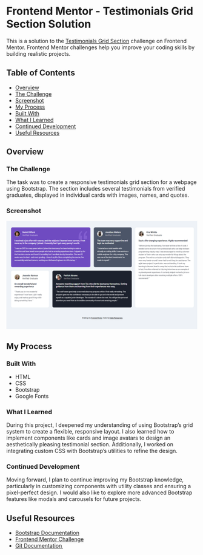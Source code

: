 # Frontend Mentor - Testimonials Grid Section Solution

This is a solution to the [Testimonials Grid Section](https://www.frontendmentor.io/challenges/testimonials-grid-section-Nnw6J7Un7) challenge on Frontend Mentor. Frontend Mentor challenges help you improve your coding skills by building realistic projects.

## Table of Contents

- [Overview](#overview)
- [The Challenge](#the-challenge)
- [Screenshot](#screenshot)
- [My Process](#my-process)
- [Built With](#built-with)
- [What I Learned](#what-i-learned)
- [Continued Development](#continued-development)
- [Useful Resources](#useful-resources)


## Overview

### The Challenge
The task was to create a responsive testimonials grid section for a webpage using Bootstrap. The section includes several testimonials from verified graduates, displayed in individual cards with images, names, and quotes.

### Screenshot
![Screenshot of my testimonials-grid-section](./images/Screenshot13.png)


## My Process

### Built With
- HTML
- CSS
- Bootstrap
- Google Fonts

### What I Learned
During this project, I deepened my understanding of using Bootstrap’s grid system to create a flexible, responsive layout. I also learned how to implement components like cards and image avatars to design an aesthetically pleasing testimonial section. Additionally, I worked on integrating custom CSS with Bootstrap’s utilities to refine the design.

### Continued Development
Moving forward, I plan to continue improving my Bootstrap knowledge, particularly in customizing components with utility classes and ensuring a pixel-perfect design. I would also like to explore more advanced Bootstrap features like modals and carousels for future projects.

## Useful Resources
- [Bootstrap Documentation](https://getbootstrap.com/docs/5.3/getting-started/introduction/)
- [Frontend Mentor Challenge](https://www.frontendmentor.io/challenges/testimonials-grid-section-Nnw6J7Un7)
- [Git Documentation ](https://git-scm.com/doc)


